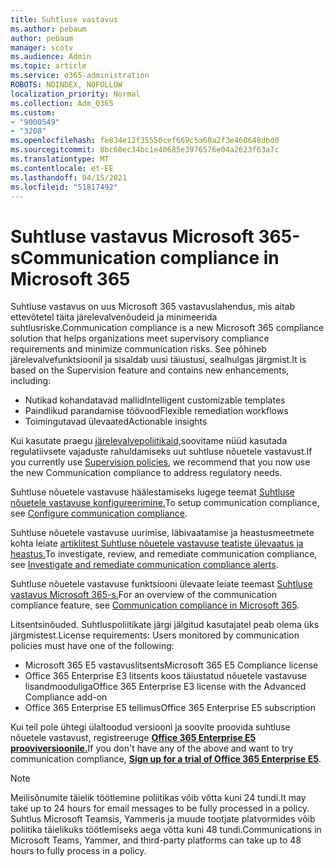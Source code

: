 ```yaml
---
title: Suhtluse vastavus
ms.author: pebaum
author: pebaum
manager: scotv
ms.audience: Admin
ms.topic: article
ms.service: o365-administration
ROBOTS: NOINDEX, NOFOLLOW
localization_priority: Normal
ms.collection: Adm_O365
ms.custom:
- "9000549"
- "3208"
ms.openlocfilehash: fe834e12f35550cef669c5a60a2f3e460648dbd0
ms.sourcegitcommit: 8bc60ec34bc1e40685e3976576e04a2623f63a7c
ms.translationtype: MT
ms.contentlocale: et-EE
ms.lasthandoff: 04/15/2021
ms.locfileid: "51817492"
---
```

# <a name="communication-compliance-in-microsoft-365"></a><span data-ttu-id="250ad-102">Suhtluse vastavus Microsoft 365-s</span><span class="sxs-lookup"><span data-stu-id="250ad-102">Communication compliance in Microsoft 365</span></span>

<span data-ttu-id="250ad-103">Suhtluse vastavus on uus Microsoft 365 vastavuslahendus, mis aitab ettevõtetel täita järelevalvenõudeid ja minimeerida suhtlusriske.</span><span class="sxs-lookup"><span data-stu-id="250ad-103">Communication compliance is a new Microsoft 365 compliance solution that helps organizations meet supervisory compliance requirements and minimize communication risks.</span></span> <span data-ttu-id="250ad-104">See põhineb järelevalvefunktsioonil ja sisaldab uusi täiustusi, sealhulgas järgmist.</span><span class="sxs-lookup"><span data-stu-id="250ad-104">It is based on the Supervision feature and contains new enhancements, including:</span></span>

- <span data-ttu-id="250ad-105">Nutikad kohandatavad mallid</span><span class="sxs-lookup"><span data-stu-id="250ad-105">Intelligent customizable templates</span></span>
- <span data-ttu-id="250ad-106">Paindlikud parandamise töövood</span><span class="sxs-lookup"><span data-stu-id="250ad-106">Flexible remediation workflows</span></span>
- <span data-ttu-id="250ad-107">Toimingutavad ülevaated</span><span class="sxs-lookup"><span data-stu-id="250ad-107">Actionable insights</span></span>

<span data-ttu-id="250ad-108">Kui kasutate praegu [järelevalvepoliitikaid,](https://docs.microsoft.com/microsoft-365/compliance/supervision-policies)soovitame nüüd kasutada regulatiivsete vajaduste rahuldamiseks uut suhtluse nõuetele vastavust.</span><span class="sxs-lookup"><span data-stu-id="250ad-108">If you currently use [Supervision policies](https://docs.microsoft.com/microsoft-365/compliance/supervision-policies), we recommend that you now use the new Communication compliance to address regulatory needs.</span></span>

<span data-ttu-id="250ad-109">Suhtluse nõuetele vastavuse häälestamiseks lugege teemat [Suhtluse nõuetele vastavuse konfigureerimine.](https://docs.microsoft.com/microsoft-365/compliance/communication-compliance-configure)</span><span class="sxs-lookup"><span data-stu-id="250ad-109">To setup communication compliance, see [Configure communication compliance](https://docs.microsoft.com/microsoft-365/compliance/communication-compliance-configure).</span></span>

<span data-ttu-id="250ad-110">Suhtluse nõuetele vastavuse uurimise, läbivaatamise ja heastusmeetmete kohta leiate [artiklitest Suhtluse nõuetele vastavuse teatiste ülevaatus ja heastus.](https://docs.microsoft.com/microsoft-365/compliance/communication-compliance-investigate-remediate)</span><span class="sxs-lookup"><span data-stu-id="250ad-110">To investigate, review, and remediate communication compliance, see [Investigate and remediate communication compliance alerts](https://docs.microsoft.com/microsoft-365/compliance/communication-compliance-investigate-remediate).</span></span>

<span data-ttu-id="250ad-111">Suhtluse nõuetele vastavuse funktsiooni ülevaate leiate teemast [Suhtluse vastavus Microsoft 365-s.](https://docs.microsoft.com/microsoft-365/compliance/communication-compliance)</span><span class="sxs-lookup"><span data-stu-id="250ad-111">For an overview of the communication compliance feature, see [Communication compliance in Microsoft 365](https://docs.microsoft.com/microsoft-365/compliance/communication-compliance).</span></span>

<span data-ttu-id="250ad-112">Litsentsinõuded. Suhtluspoliitikate järgi jälgitud kasutajatel peab olema üks järgmistest.</span><span class="sxs-lookup"><span data-stu-id="250ad-112">License requirements: Users monitored by communication policies must have one of the following:</span></span>

- <span data-ttu-id="250ad-113">Microsoft 365 E5 vastavuslitsents</span><span class="sxs-lookup"><span data-stu-id="250ad-113">Microsoft 365 E5 Compliance license</span></span>
- <span data-ttu-id="250ad-114">Office 365 Enterprise E3 litsents koos täiustatud nõuetele vastavuse lisandmooduliga</span><span class="sxs-lookup"><span data-stu-id="250ad-114">Office 365 Enterprise E3 license with the Advanced Compliance add-on</span></span>
- <span data-ttu-id="250ad-115">Office 365 Enterprise E5 tellimus</span><span class="sxs-lookup"><span data-stu-id="250ad-115">Office 365 Enterprise E5 subscription</span></span>

<span data-ttu-id="250ad-116">Kui teil pole ühtegi ülaltoodud versiooni ja soovite proovida suhtluse nõuetele vastavust, registreeruge **[Office 365 Enterprise E5 prooviversioonile.](https://go.microsoft.com/fwlink/p/?LinkID=698279)**</span><span class="sxs-lookup"><span data-stu-id="250ad-116">If you don't have any of the above and want to try communication compliance, **[Sign up for a trial of Office 365 Enterprise E5](https://go.microsoft.com/fwlink/p/?LinkID=698279)**.</span></span>

> [!NOTE]
> <span data-ttu-id="250ad-117">Meilisõnumite täielik töötlemine poliitikas võib võtta kuni 24 tundi.</span><span class="sxs-lookup"><span data-stu-id="250ad-117">It may take up to 24 hours for email messages to be fully processed in a policy.</span></span> <span data-ttu-id="250ad-118">Suhtlus Microsoft Teamsis, Yammeris ja muude tootjate platvormides võib poliitika täielikuks töötlemiseks aega võtta kuni 48 tundi.</span><span class="sxs-lookup"><span data-stu-id="250ad-118">Communications in Microsoft Teams, Yammer, and third-party platforms can take up to 48 hours to fully process in a policy.</span></span>
